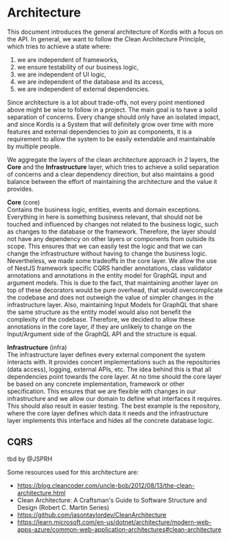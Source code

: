 # Architecture

This document introduces the general architecture of Kordis with a focus on the
API. In general, we want to follow the Clean Architecture Principle, which tries
to achieve a state where:

1. we are independent of frameworks,
2. we ensure testability of our business logic,
3. we are independent of UI logic,
4. we are independent of the database and its access,
5. we are independent of external dependencies.

Since architecture is a lot about trade-offs, not every point mentioned above
might be wise to follow in a project. The main goal is to have a solid
separation of concerns. Every change should only have an isolated impact, and
since Kordis is a System that will definitely grow over time with more features
and external dependencies to join as components, it is a requirement to allow
the system to be easily extendable and maintainable by multiple people.

We aggregate the layers of the clean architecture approach in 2 layers, the
**Core** and the **Infrastructure** layer, which tries to achieve a solid
separation of concerns and a clear dependency direction, but also maintains a
good balance between the effort of maintaining the architecture and the value it
provides.

**Core** (core)  
Contains the business logic, entities, events and domain exceptions. Everything
in here is something business relevant, that should not be touched and
influenced by changes not related to the business logic, such as changes to the
database or the framework. Therefore, the layer should not have any dependency
on other layers or components from outside its scope. This ensures that we can
easily test the logic and that we can change the infrastructure without having
to change the business logic. Nevertheless, we made some tradeoffs in the core
layer. We allow the use of NestJS framework specific CQRS handler annotations,
class validator annotations and annotations in the entity model for GraphQL
input and argument models. This is due to the fact, that maintaining another
layer on top of these decorators would be pure overhead, that would
overcomplicate the codebase and does not outweigh the value of simpler changes
in the infrastructure layer. Also, maintaining Input Models for GraphQL that
share the same structure as the entity model would also not benefit the
complexity of the codebase. Therefore, we decided to allow these annotations in
the core layer, if they are unlikely to change on the Input/Argument side of the
GraphQL API and the structure is equal.

**Infrastructure** (infra)  
The infrastructure layer defines every external component the system interacts
with. It provides concert implementations such as the repositories (data
access), logging, external APIs, etc. The idea behind this is that all
dependencies point towards the core layer. At no time should the core layer be
based on any concrete implementation, framework or other specification. This
ensures that we are flexible with changes in our infrastructure and we allow our
domain to define what interfaces it requires. This should also result in easier
testing. The best example is the repository, where the core layer defines which
data it needs and the infrastructure layer implements this interface and hides
all the concrete database logic.

## CQRS

tbd by @JSPRH

Some resources used for this architecture are:

- https://blog.cleancoder.com/uncle-bob/2012/08/13/the-clean-architecture.html
- Clean Architecture: A Craftsman's Guide to Software Structure and Design
  (Robert C. Martin Series)
- https://github.com/jasontaylordev/CleanArchitecture
- https://learn.microsoft.com/en-us/dotnet/architecture/modern-web-apps-azure/common-web-application-architectures#clean-architecture
